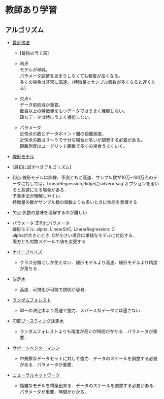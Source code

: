 # 教師あり学習

## アルゴリズム

- [最近傍法](https://github.com/kajyuuen/IntroductionToMachineLearningWithPython/blob/master/ch02/kmeans.ipynb)

  - [最強の当て馬]
  - 利点    
    モデルが単純。    
    パラメータ調整をあまりしなくても精度が高くなる。    
    多くの場合は非常に高速。（特徴量とサンプル個数が多くなると遅くなる）    
  - 欠点<    
    データ前処理が重要。    
    数百以上の特徴量をもつデータではうまく機能しない。    
    疎なデータは特にうまく機能しない。    

  - パラメータ    
    近傍点の数とデータポイント間の距離測度。    
    近傍点の数は３〜５で十分な場合が多いが調整する必要がある。    
    距離測度はユーグリッド距離で多くの場合うまくいく。    

  
- [線形モデル](https://github.com/kajyuuen/IntroductionToMachineLearningWithPython/blob/master/ch02/linear_model.ipynb)

- [最初に試すべきアルゴリズム]
- 利点
線形モデルは訓練，予測ともに高速．サンプル数が10万~100万点のデータに対しては，LinearRegression,Ridgeにsolver='sag'オプションを用いると高速になる場合がある．    
予測手法が理解しやすい    
特徴量の数がサンプル数の個数よりも多いときに性能を発揮する    
- 欠点
係数の意味を理解するのが難しい    
- パラメータ
正則化パラメータ    
線形モデル: alpha, LinearSVC, LinearRegression: C    
alphaが大きいとき, Cが小さい場合は単純なモデルに対応する．    
両方とも対数スケールで値を変更する    

- [ナイーブベイズ](https://github.com/kajyuuen/IntroductionToMachineLearningWithPython/blob/master/ch02/NaiveBayes.ipynb)
  - クラス分類にしか使えない．線形モデルより高速．線形モデルより精度が落ちる．

- [決定木](https://github.com/kajyuuen/IntroductionToMachineLearningWithPython/blob/master/ch02/decision_tree.ipynb)
  - 高速．可視化が可能で説明が容易．

- [ランダムフォレスト](https://github.com/kajyuuen/IntroductionToMachineLearningWithPython/blob/master/ch02/random_forest.ipynb)
  - 単一の決定木より高速で強力．スパースなデータには適さない．

- [勾配ブースティング決定木](https://github.com/kajyuuen/IntroductionToMachineLearningWithPython/blob/master/ch02/boosting_decision_tree.ipynb)
  - ランダムフォレストよりも精度が高いが時間がかかる．パラメータが重要．
  
- [サポートベクターマシン](https://github.com/kajyuuen/IntroductionToMachineLearningWithPython/blob/master/ch02/svm.ipynb)
  - 中規模なデータセットに対して強力．データのスケールを調整する必要がある．パラメータが重要．

- [ニューラルネットワーク](https://github.com/kajyuuen/IntroductionToMachineLearningWithPython/blob/master/ch02/mlp.ipynb)
  - 複雑なモデルを構築出来る．データのスケールを調整する必要がある．パラメータが重要．時間がかかる．
